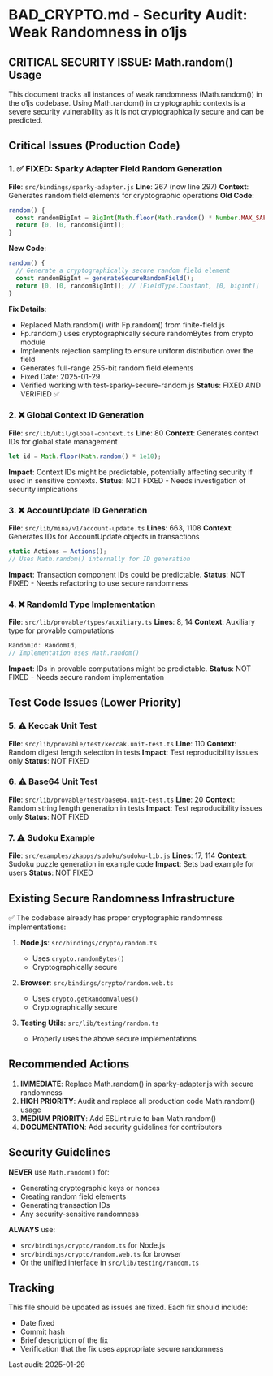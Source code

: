 # BAD_CRYPTO.md - Security Audit: Weak Randomness in o1js

## CRITICAL SECURITY ISSUE: Math.random() Usage

This document tracks all instances of weak randomness (Math.random()) in the o1js codebase. Using Math.random() in cryptographic contexts is a severe security vulnerability as it is not cryptographically secure and can be predicted.

## Critical Issues (Production Code)

### 1. ✅ FIXED: Sparky Adapter Field Random Generation
**File**: `src/bindings/sparky-adapter.js`
**Line**: 267 (now line 297)
**Context**: Generates random field elements for cryptographic operations
**Old Code**:
```javascript
random() {
  const randomBigInt = BigInt(Math.floor(Math.random() * Number.MAX_SAFE_INTEGER));
  return [0, [0, randomBigInt]];
}
```
**New Code**:
```javascript
random() {
  // Generate a cryptographically secure random field element
  const randomBigInt = generateSecureRandomField();
  return [0, [0, randomBigInt]]; // [FieldType.Constant, [0, bigint]]
}
```
**Fix Details**: 
- Replaced Math.random() with Fp.random() from finite-field.js
- Fp.random() uses cryptographically secure randomBytes from crypto module
- Implements rejection sampling to ensure uniform distribution over the field
- Generates full-range 255-bit random field elements
- Fixed Date: 2025-01-29
- Verified working with test-sparky-secure-random.js
**Status**: FIXED AND VERIFIED ✅

### 2. ❌ Global Context ID Generation
**File**: `src/lib/util/global-context.ts`
**Line**: 80
**Context**: Generates context IDs for global state management
```typescript
let id = Math.floor(Math.random() * 1e10);
```
**Impact**: Context IDs might be predictable, potentially affecting security if used in sensitive contexts.
**Status**: NOT FIXED - Needs investigation of security implications

### 3. ❌ AccountUpdate ID Generation
**File**: `src/lib/mina/v1/account-update.ts`
**Lines**: 663, 1108
**Context**: Generates IDs for AccountUpdate objects in transactions
```typescript
static Actions = Actions();
// Uses Math.random() internally for ID generation
```
**Impact**: Transaction component IDs could be predictable.
**Status**: NOT FIXED - Needs refactoring to use secure randomness

### 4. ❌ RandomId Type Implementation
**File**: `src/lib/provable/types/auxiliary.ts`
**Lines**: 8, 14
**Context**: Auxiliary type for provable computations
```typescript
RandomId: RandomId,
// Implementation uses Math.random()
```
**Impact**: IDs in provable computations might be predictable.
**Status**: NOT FIXED - Needs secure random implementation

## Test Code Issues (Lower Priority)

### 5. ⚠️ Keccak Unit Test
**File**: `src/lib/provable/test/keccak.unit-test.ts`
**Line**: 110
**Context**: Random digest length selection in tests
**Impact**: Test reproducibility issues only
**Status**: NOT FIXED

### 6. ⚠️ Base64 Unit Test
**File**: `src/lib/provable/test/base64.unit-test.ts`
**Line**: 20
**Context**: Random string length generation in tests
**Impact**: Test reproducibility issues only
**Status**: NOT FIXED

### 7. ⚠️ Sudoku Example
**File**: `src/examples/zkapps/sudoku/sudoku-lib.js`
**Lines**: 17, 114
**Context**: Sudoku puzzle generation in example code
**Impact**: Sets bad example for users
**Status**: NOT FIXED

## Existing Secure Randomness Infrastructure

✅ The codebase already has proper cryptographic randomness implementations:

1. **Node.js**: `src/bindings/crypto/random.ts`
   - Uses `crypto.randomBytes()`
   - Cryptographically secure

2. **Browser**: `src/bindings/crypto/random.web.ts`
   - Uses `crypto.getRandomValues()`
   - Cryptographically secure

3. **Testing Utils**: `src/lib/testing/random.ts`
   - Properly uses the above secure implementations

## Recommended Actions

1. **IMMEDIATE**: Replace Math.random() in sparky-adapter.js with secure randomness
2. **HIGH PRIORITY**: Audit and replace all production code Math.random() usage
3. **MEDIUM PRIORITY**: Add ESLint rule to ban Math.random()
4. **DOCUMENTATION**: Add security guidelines for contributors

## Security Guidelines

**NEVER** use `Math.random()` for:
- Generating cryptographic keys or nonces
- Creating random field elements
- Generating transaction IDs
- Any security-sensitive randomness

**ALWAYS** use:
- `src/bindings/crypto/random.ts` for Node.js
- `src/bindings/crypto/random.web.ts` for browser
- Or the unified interface in `src/lib/testing/random.ts`

## Tracking

This file should be updated as issues are fixed. Each fix should include:
- Date fixed
- Commit hash
- Brief description of the fix
- Verification that the fix uses appropriate secure randomness

Last audit: 2025-01-29